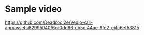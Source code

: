 # Sample video


https://github.com/Deadpool2e/Vedio-call-app/assets/82995040/6cd0dd66-cb5d-44ae-9fe2-ebfc6ef53815

